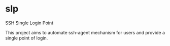 slp
===

SSH Single Login Point

This project aims to automate ssh-agent mechanism for users and provide a single point of login.


